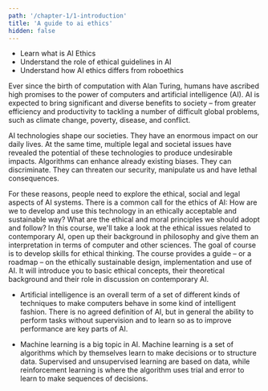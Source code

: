 ```yaml
---
path: '/chapter-1/1-introduction'
title: 'A guide to ai ethics'
hidden: false
---
```


<text-box variant='Intro' name='Learning objectives'>

- Learn what is AI Ethics
- Understand the role of ethical guidelines in AI
- Understand how AI ethics differs from roboethics

</text-box>

Ever since the birth of computation with Alan Turing, humans have ascribed high promises to the power of
computers and artificial intelligence (AI). AI is expected to bring significant and diverse benefits to society
– from greater efficiency and productivity to tackling a number of difficult global problems, such as climate
change, poverty, disease, and conflict.

AI technologies shape our societies. They have an enormous impact on our daily lives. At the same time,
multiple legal and societal issues have revealed the potential of these technologies to produce undesirable
impacts. Algorithms can enhance already existing biases. They can discriminate. They can threaten our
security, manipulate us and have lethal consequences.

For these reasons, people need to explore the ethical, social and legal aspects of AI systems. There is a
common call for the ethics of AI: How are we to develop and use this technology in an ethically acceptable
and sustainable way? What are the ethical and moral principles we should adopt and follow?
In this course, we'll take a look at the ethical issues related to contemporary AI, open up their background
in philosophy and give them an interpretation in terms of computer and other sciences. The goal of course
is to develop skills for ethical thinking. The course provides a guide – or a roadmap – on the ethically
sustainable design, implementation and use of AI. It will introduce you to basic ethical concepts, their
theoretical background and their role in discussion on contemporary AI.

<text-box variant="hint" name="A guide to AI ethics">

* Artificial intelligence is an overall term of a set of different kinds of techniques to make computers
behave in some kind of intelligent fashion. There is no agreed definition of AI, but in general the
ability to perform tasks without supervision and to learn so as to improve performance are key
parts of AI.

*  Machine learning is a big topic in AI. Machine learning is a set of algorithms which by themselves
learn to make decisions or to structure data. Supervised and unsupervised learning are based on
data, while reinforcement learning is where the algorithm uses trial and error to learn to make
sequences of decisions.

</text-box>
